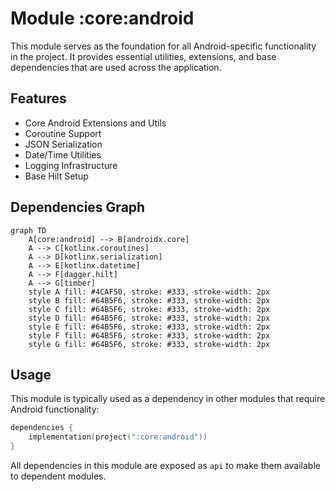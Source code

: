 # Module :core:android

This module serves as the foundation for all Android-specific functionality in the project. It
provides essential utilities, extensions, and base dependencies that are used across the
application.

## Features

- Core Android Extensions and Utils
- Coroutine Support
- JSON Serialization
- Date/Time Utilities
- Logging Infrastructure
- Base Hilt Setup

## Dependencies Graph

```mermaid
graph TD
    A[core:android] --> B[androidx.core]
    A --> C[kotlinx.coroutines]
    A --> D[kotlinx.serialization]
    A --> E[kotlinx.datetime]
    A --> F[dagger.hilt]
    A --> G[timber]
    style A fill: #4CAF50, stroke: #333, stroke-width: 2px
    style B fill: #64B5F6, stroke: #333, stroke-width: 2px
    style C fill: #64B5F6, stroke: #333, stroke-width: 2px
    style D fill: #64B5F6, stroke: #333, stroke-width: 2px
    style E fill: #64B5F6, stroke: #333, stroke-width: 2px
    style F fill: #64B5F6, stroke: #333, stroke-width: 2px
    style G fill: #64B5F6, stroke: #333, stroke-width: 2px
```

## Usage

This module is typically used as a dependency in other modules that require Android functionality:

```kotlin
dependencies {
    implementation(project(":core:android"))
}
```

All dependencies in this module are exposed as `api` to make them available to dependent modules.